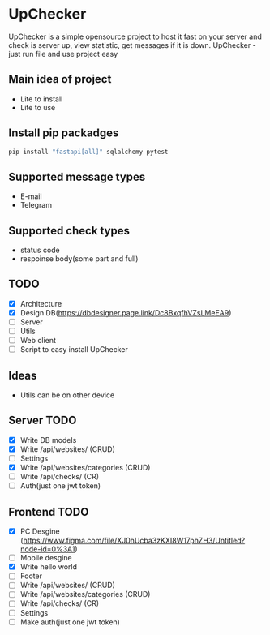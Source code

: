 # UpChecker

UpChecker is a simple opensource project to host it fast on your server and check is server up, view statistic, get messages if it is down. UpChecker - just run file and use project easy

## Main idea of project

- Lite to install
- Lite to use

## Install pip packadges

```bash
pip install "fastapi[all]" sqlalchemy pytest
```

## Supported message types

- E-mail
- Telegram

## Supported check types

- status code
- respoinse body(some part and full)

## TODO

- [x] Architecture
- [x] Design DB(<https://dbdesigner.page.link/Dc8BxqfhVZsLMeEA9>)
- [ ] Server
- [ ] Utils
- [ ] Web client
- [ ] Script to easy install UpChecker

## Ideas

- Utils can be on other device

## Server TODO

- [x] Write DB models
- [x] Write /api/websites/ (CRUD)
- [ ] Settings
- [x] Write /api/websites/categories (CRUD)
- [ ] Write /api/checks/ (CR)
- [ ] Auth(just one jwt token)

## Frontend TODO

- [x] PC Desgine (<https://www.figma.com/file/XJ0hUcba3zKXI8W17phZH3/Untitled?node-id=0%3A1>)
- [ ] Mobile desgine
- [x] Write hello world
- [ ] Footer
- [ ] Write /api/websites/ (CRUD)
- [ ] Write /api/websites/categories (CRUD)
- [ ] Write /api/checks/ (CR)
- [ ] Settings
- [ ] Make auth(just one jwt token)
